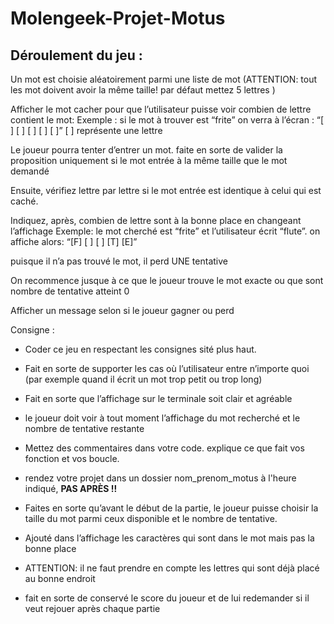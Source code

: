# Molengeek-Projet-Motus

## Déroulement du jeu :

Un mot est choisie aléatoirement parmi une liste de mot (ATTENTION: tout les mot doivent avoir la même taille! par défaut mettez 5 lettres )

Afficher le mot cacher pour que l’utilisateur puisse voir combien de lettre contient le mot:
Exemple : si le mot à trouver est “frite” on verra à l’écran : “[ ] [ ] [ ] [ ] [ ]”
[ ] représente une lettre

Le joueur pourra tenter d’entrer un mot. faite en sorte de valider la proposition uniquement si le mot entrée à la même taille que le mot demandé

Ensuite, vérifiez lettre par lettre si le mot entrée est identique à celui qui est caché.

Indiquez, après, combien de lettre sont à la bonne place en changeant l’affichage
Exemple: le mot cherché est “frite” et l’utilisateur écrit “flute”. on affiche alors:
“[F] [ ] [ ] [T] [E]”

puisque il n’a pas trouvé le mot, il perd UNE tentative

On recommence jusque à ce que le joueur trouve le mot exacte ou que sont nombre de tentative atteint 0

Afficher un message selon si le joueur gagner ou perd
 

Consigne :

- Coder ce jeu en respectant les consignes sité plus haut.
- Fait en sorte de supporter les cas où l’utilisateur entre n’importe quoi (par exemple quand il écrit un mot trop petit ou trop long)
- Fait en sorte que l’affichage sur le terminale soit clair et agréable
- le joueur doit voir à tout moment l’affichage du mot recherché et le nombre de tentative restante
- Mettez des commentaires dans votre code. explique ce que fait vos fonction et vos boucle.
- rendez votre projet dans un dossier nom_prenom_motus à l'heure indiqué, **PAS APRÈS !!**

- Faites en sorte qu’avant le début de la partie, le joueur puisse choisir la taille du mot parmi ceux disponible et le nombre de tentative.
- Ajouté dans l’affichage les caractères qui sont dans le mot mais pas la bonne place
- ATTENTION: il ne faut prendre en compte les lettres qui sont déjà placé au bonne endroit
- fait en sorte de conservé le score du joueur et de lui redemander si il veut rejouer après chaque partie